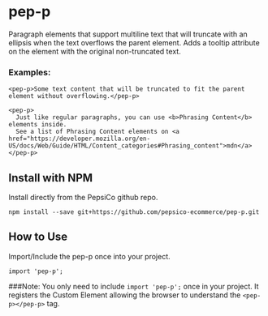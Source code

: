 # pep-p
Paragraph elements that support multiline text that will truncate with an ellipsis when the text overflows the parent element.
Adds a tooltip attribute on the element with the original non-truncated text.




### Examples:
```
<pep-p>Some text content that will be truncated to fit the parent element without overflowing.</pep-p>

<pep-p>
  Just like regular paragraphs, you can use <b>Phrasing Content</b> elements inside.
  See a list of Phrasing Content elements on <a href="https://developer.mozilla.org/en-US/docs/Web/Guide/HTML/Content_categories#Phrasing_content">mdn</a>
</pep-p>
```


## Install with NPM
Install directly from the PepsiCo github repo.
```
npm install --save git+https://github.com/pepsico-ecommerce/pep-p.git
```


## How to Use
Import/Include  the pep-p once into your project.
```
import 'pep-p';
```

###Note:
You only need to include `import 'pep-p';` once in your project. It registers the Custom Element allowing the browser to understand the `<pep-p></pep-p>` tag.
